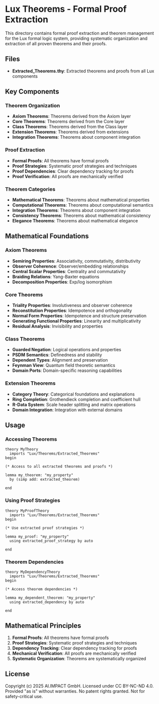 <!-- (c) 2025 AI.IMPACT GmbH. Licensed under CC BY-NC-ND 4.0. Provided "as is" without warranties. No patent rights granted. Not for safety-critical use. -->

# Lux Theorems - Formal Proof Extraction

This directory contains formal proof extraction and theorem management for the Lux formal logic system, providing systematic organization and extraction of all proven theorems and their proofs.

## Files

- **Extracted_Theorems.thy**: Extracted theorems and proofs from all Lux components

## Key Components

### Theorem Organization
- **Axiom Theorems**: Theorems derived from the Axiom layer
- **Core Theorems**: Theorems derived from the Core layer
- **Class Theorems**: Theorems derived from the Class layer
- **Extension Theorems**: Theorems derived from extensions
- **Integration Theorems**: Theorems about component integration

### Proof Extraction
- **Formal Proofs**: All theorems have formal proofs
- **Proof Strategies**: Systematic proof strategies and techniques
- **Proof Dependencies**: Clear dependency tracking for proofs
- **Proof Verification**: All proofs are mechanically verified

### Theorem Categories
- **Mathematical Theorems**: Theorems about mathematical properties
- **Computational Theorems**: Theorems about computational semantics
- **Integration Theorems**: Theorems about component integration
- **Consistency Theorems**: Theorems about mathematical consistency
- **Elegance Theorems**: Theorems about mathematical elegance

## Mathematical Foundations

### Axiom Theorems
- **Semiring Properties**: Associativity, commutativity, distributivity
- **Observer Coherence**: Observer/embedding relationships
- **Central Scalar Properties**: Centrality and commutativity
- **Braiding Relations**: Yang-Baxter equations
- **Decomposition Properties**: Exp/log isomorphism

### Core Theorems
- **Triality Properties**: Involutiveness and observer coherence
- **Reconstitution Properties**: Idempotence and orthogonality
- **Normal Form Properties**: Idempotence and structure preservation
- **Generating Functional Properties**: Linearity and multiplicativity
- **Residual Analysis**: Invisibility and properties

### Class Theorems
- **Guarded Negation**: Logical operations and properties
- **PSDM Semantics**: Definedness and stability
- **Dependent Types**: Alignment and preservation
- **Feynman View**: Quantum field theoretic semantics
- **Domain Ports**: Domain-specific reasoning capabilities

### Extension Theorems
- **Category Theory**: Categorical foundations and explanations
- **Ring Completion**: Grothendieck completion and coefficient hull
- **R-Data System**: Scale header splitting and matrix operations
- **Domain Integration**: Integration with external domains

## Usage

### Accessing Theorems
```isabelle
theory MyTheory
  imports "Lux/Theorems/Extracted_Theorems"
begin

(* Access to all extracted theorems and proofs *)

lemma my_theorem: "my_property"
  by (simp add: extracted_theorem)

end
```

### Using Proof Strategies
```isabelle
theory MyProofTheory
  imports "Lux/Theorems/Extracted_Theorems"
begin

(* Use extracted proof strategies *)

lemma my_proof: "my_property"
  using extracted_proof_strategy by auto

end
```

### Theorem Dependencies
```isabelle
theory MyDependencyTheory
  imports "Lux/Theorems/Extracted_Theorems"
begin

(* Access theorem dependencies *)

lemma my_dependent_theorem: "my_property"
  using extracted_dependency by auto

end
```

## Mathematical Principles

1. **Formal Proofs**: All theorems have formal proofs
2. **Proof Strategies**: Systematic proof strategies and techniques
3. **Dependency Tracking**: Clear dependency tracking for proofs
4. **Mechanical Verification**: All proofs are mechanically verified
5. **Systematic Organization**: Theorems are systematically organized

## License

Copyright (c) 2025 AI.IMPACT GmbH. Licensed under CC BY-NC-ND 4.0. Provided "as is" without warranties. No patent rights granted. Not for safety-critical use.
